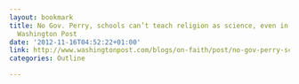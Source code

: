 ```yaml
---
layout: bookmark
title: No Gov. Perry, schools can’t teach religion as science, even in Texas - - The
  Washington Post
date: '2012-11-16T04:52:22+01:00'
link: http://www.washingtonpost.com/blogs/on-faith/post/no-gov-perry-schools-cant-teach-religion-as-science-even-in-texas/2011/08/25/gIQASHrudJ_blog.html
categories: Outline

---
```

